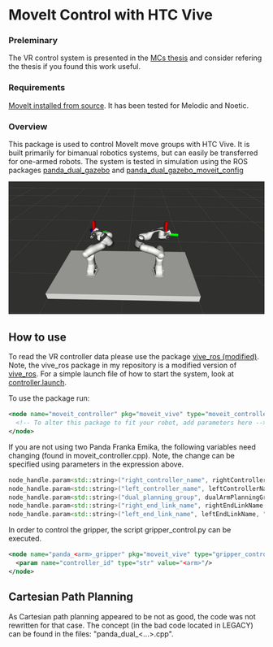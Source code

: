 # MoveIt Control with HTC Vive
### Preleminary
The VR control system is presented in the [MCs thesis](https://www.diva-portal.org/smash/get/diva2:1473629/FULLTEXT01.pdf) and consider refering the thesis if you found this work useful.

### Requirements
[MoveIt installed from source](https://moveit.ros.org/install/source/). It has been tested for Melodic and Noetic.

### Overview
This package is used to control MoveIt move groups with HTC Vive. It is built primarily for bimanual robotics systems, but can easily be transferred for one-armed robots.  The system is tested in simulation using the ROS packages [panda_dual_gazebo](https://github.com/Machine-Jonte/panda_dual_gazebo) and [panda_dual_gazebo_moveit_config](https://github.com/Machine-Jonte/panda_dual_gazebo_moveit_config)

<p align="center">
  <img src="./assets/GIFs/demo.gif" title="Simple demo." width="800">
</p>

## How to use
To read the VR controller data please use the package [vive_ros (modified)](https://github.com/machine-jonte/vive_ros). Note, the vive_ros package in my repository is a modified version of [vive_ros](https://github.com/robosavvy/vive_ros). For a simple launch file of how to start the system, look at [controller.launch](./launch/controller.launch).

To use the package run:
``` xml
<node name="moveit_controller" pkg="moveit_vive" type="moveit_controller" output="screen">
  <!-- To alter this package to fit your robot, add parameters here -->
</node>
```
If you are not using two Panda Franka Emika, the following variables need changing (found in moveit_controller.cpp). Note, the change can be specified using parameters in the expression above.
``` cpp
node_handle.param<std::string>("right_controller_name", rightControllerName, "right");
node_handle.param<std::string>("left_controller_name", leftControllerName, "left");
node_handle.param<std::string>("dual_planning_group", dualArmPlanningGroup, "dual");
node_handle.param<std::string>("right_end_link_name", rightEndLinkName, "panda_1_link8");
node_handle.param<std::string>("left_end_link_name", leftEndLinkName, "panda_2_link8");
```

In order to control the gripper, the script gripper_control.py can be executed.
``` xml
<node name="panda_<arm>_gripper" pkg="moveit_vive" type="gripper_control.py">
  <param name="controller_id" type="str" value="<arm>"/>
</node>
```



## Cartesian Path Planning
As Cartesian path planning appeared to be not as good, the code was not rewritten for that case. The concept (in the bad code located in LEGACY) can be found in the files: "panda_dual_\<...\>.cpp".



